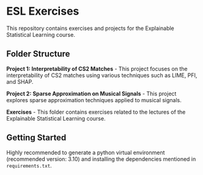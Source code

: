 # ESL Exercises

This repository contains exercises and projects for the Explainable Statistical Learning course.

## Folder Structure

**Project 1: Interpretability of CS2 Matches** - This project focuses on the interpretability of CS2 matches using various techniques such as LIME, PFI, and SHAP.

**Project 2: Sparse Approximation on Musical Signals** - This project explores sparse approximation techniques applied to musical signals.

**Exercises** - This folder contains exercises related to the lectures of the Explainable Statistical Learning course.

## Getting Started

Highly recommended to generate a python virtual environment (recommended version: 3.10) and installing the dependencies mentioned in `requirements.txt`.
